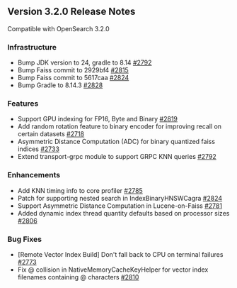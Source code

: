 ## Version 3.2.0 Release Notes

Compatible with OpenSearch 3.2.0

### Infrastructure
* Bump JDK version to 24, gradle to 8.14 [#2792](https://github.com/opensearch-project/k-NN/pull/2792)
* Bump Faiss commit to 2929bf4 [#2815](https://github.com/opensearch-project/k-NN/pull/2815)
* Bump Faiss commit to 5617caa [#2824](https://github.com/opensearch-project/k-NN/pull/2824)
* Bump Gradle to 8.14.3 [#2828](https://github.com/opensearch-project/k-NN/pull/2828)

### Features
* Support GPU indexing for FP16, Byte and Binary [#2819](https://github.com/opensearch-project/k-NN/pull/2819)
* Add random rotation feature to binary encoder for improving recall on certain datasets [#2718](https://github.com/opensearch-project/k-NN/pull/2718)
* Asymmetric Distance Computation (ADC) for binary quantized faiss indices [#2733](https://github.com/opensearch-project/k-NN/pull/2733)
* Extend transport-grpc module to support GRPC KNN queries [#2792](https://github.com/opensearch-project/k-NN/pull/2792)

### Enhancements
* Add KNN timing info to core profiler [#2785](https://github.com/opensearch-project/k-NN/pull/2785)
* Patch for supporting nested search in IndexBinaryHNSWCagra [#2824](https://github.com/opensearch-project/k-NN/pull/2824)
* Support Asymmetric Distance Computation in Lucene-on-Faiss [#2781](https://github.com/opensearch-project/k-NN/pull/2781)
* Added dynamic index thread quantity defaults based on processor sizes [#2806](https://github.com/opensearch-project/k-NN/pull/2806)

### Bug Fixes
* [Remote Vector Index Build] Don't fall back to CPU on terminal failures [#2773](https://github.com/opensearch-project/k-NN/pull/2773)
* Fix @ collision in NativeMemoryCacheKeyHelper for vector index filenames containing @ characters [#2810](https://github.com/opensearch-project/k-NN/pull/2810)
